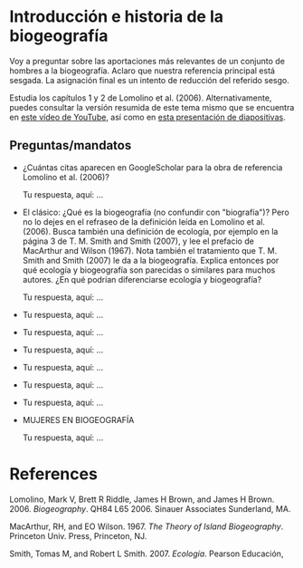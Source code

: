 
<!-- Este .md fue generado a partir del .Rmd homónimo. Edítese el .Rmd -->
Introducción e historia de la biogeografía
==========================================

Voy a preguntar sobre las aportaciones más relevantes de un conjunto de hombres a la biogeografía. Aclaro que nuestra referencia principal está sesgada. La asignación final es un intento de reducción del referido sesgo.

Estudia los capítulos 1 y 2 de Lomolino et al. (2006). Alternativamente, puedes consultar la versión resumida de este tema mismo que se encuentra en [este vídeo de YouTube](https://www.youtube.com/watch?v=8uHnf_1W7D8), así como en [esta presentación de diapositivas](https://drive.google.com/file/d/1H_pIGypKeFXAx1vVzqIcwV6HN2ByIhjT/view?usp=sharing).

Preguntas/mandatos
------------------

-   ¿Cuántas citas aparecen en GoogleScholar para la obra de referencia Lomolino et al. (2006)?

    Tu respuesta, aquí: ...

-   El clásico: ¿Qué es la biogeografía (no confundir con "biografía")? Pero no lo dejes en el refraseo de la definición leída en Lomolino et al. (2006). Busca también una definición de ecología, por ejemplo en la página 3 de T. M. Smith and Smith (2007), y lee el prefacio de MacArthur and Wilson (1967). Nota también el tratamiento que T. M. Smith and Smith (2007) le da a la biogeografía. Explica entonces por qué ecología y biogeografía son parecidas o similares para muchos autores. ¿En qué podrían diferenciarse ecología y biogeografía?

    Tu respuesta, aquí: ...

-   Tu respuesta, aquí: ...

-   Tu respuesta, aquí: ...

-   Tu respuesta, aquí: ...

-   Tu respuesta, aquí: ...

-   Tu respuesta, aquí: ...

-   Tu respuesta, aquí: ...

-   MUJERES EN BIOGEOGRAFÍA

    Tu respuesta, aquí: ...

References
==========

Lomolino, Mark V, Brett R Riddle, James H Brown, and James H Brown. 2006. *Biogeography*. QH84 L65 2006. Sinauer Associates Sunderland, MA.

MacArthur, RH, and EO Wilson. 1967. *The Theory of Island Biogeography*. Princeton Univ. Press, Princeton, NJ.

Smith, Tomas M, and Robert L Smith. 2007. *Ecología*. Pearson Educación,
